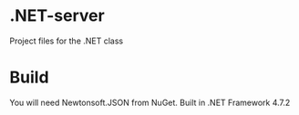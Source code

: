# .NET-server
Project files for the .NET class

<h1>Build</h1>
You will need Newtonsoft.JSON from NuGet. Built in .NET Framework 4.7.2
